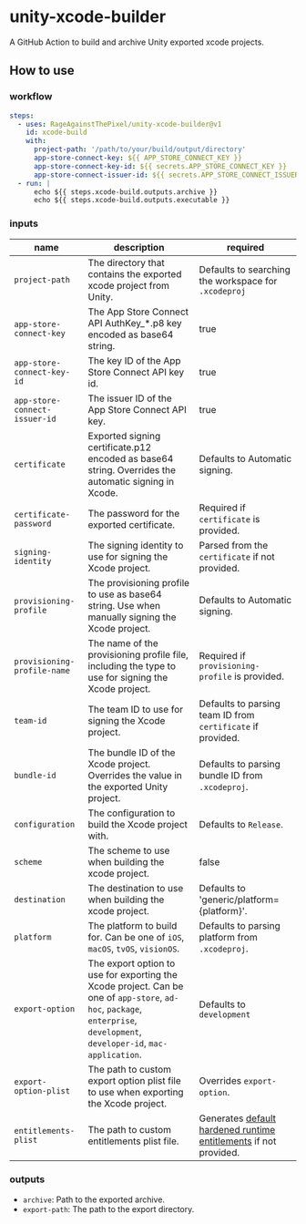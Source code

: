 # unity-xcode-builder

A GitHub Action to build and archive Unity exported xcode projects.

## How to use

### workflow

```yaml
steps:
  - uses: RageAgainstThePixel/unity-xcode-builder@v1
    id: xcode-build
    with:
      project-path: '/path/to/your/build/output/directory'
      app-store-connect-key: ${{ APP_STORE_CONNECT_KEY }}
      app-store-connect-key-id: ${{ secrets.APP_STORE_CONNECT_KEY }}
      app-store-connect-issuer-id: ${{ secrets.APP_STORE_CONNECT_ISSUER_ID }}
  - run: |
      echo ${{ steps.xcode-build.outputs.archive }}
      echo ${{ steps.xcode-build.outputs.executable }}
```

### inputs

| name | description | required |
| ---- | ----------- | -------- |
| `project-path` | The directory that contains the exported xcode project from Unity. | Defaults to searching the workspace for `.xcodeproj` |
| `app-store-connect-key` | The App Store Connect API AuthKey_*.p8 key encoded as base64 string. | true |
| `app-store-connect-key-id` | The key ID of the App Store Connect API key id. | true |
| `app-store-connect-issuer-id` | The issuer ID of the App Store Connect API key. | true |
| `certificate` | Exported signing certificate.p12 encoded as base64 string. Overrides the automatic signing in Xcode. | Defaults to Automatic signing. |
| `certificate-password` | The password for the exported certificate. | Required if `certificate` is provided. |
| `signing-identity` | The signing identity to use for signing the Xcode project. | Parsed from the `certificate` if not provided. |
| `provisioning-profile` | The provisioning profile to use as base64 string. Use when manually signing the Xcode project. | Defaults to Automatic signing. |
| `provisioning-profile-name` | The name of the provisioning profile file, including the type to use for signing the Xcode project. | Required if `provisioning-profile` is provided. |
| `team-id` | The team ID to use for signing the Xcode project. | Defaults to parsing team ID from `certificate` if provided. |
| `bundle-id` | The bundle ID of the Xcode project. Overrides the value in the exported Unity project. | Defaults to parsing bundle ID from `.xcodeproj`. |
| `configuration` | The configuration to build the Xcode project with. | Defaults to `Release`. |
| `scheme` | The scheme to use when building the xcode project. | false |
| `destination` | The destination to use when building the xcode project. | Defaults to 'generic/platform={platform}'. |
| `platform` | The platform to build for. Can be one of `iOS`, `macOS`, `tvOS`, `visionOS`. | Defaults to parsing platform from `.xcodeproj`. |
| `export-option` | The export option to use for exporting the Xcode project. Can be one of `app-store`, `ad-hoc`, `package`, `enterprise`, `development`, `developer-id`, `mac-application`. | Defaults to `development` |
| `export-option-plist` | The path to custom export option plist file to use when exporting the Xcode project. | Overrides `export-option`. |
| `entitlements-plist` | The path to custom entitlements plist file. | Generates [default hardened runtime entitlements](https://developer.apple.com/documentation/security/hardened-runtime) if not provided. |

### outputs

- `archive`: Path to the exported archive.
- `export-path`: The path to the export directory.

